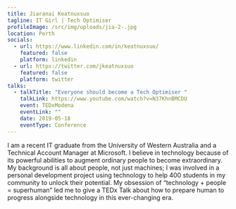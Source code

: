 ```yaml
---
title: Jiaranai Keatnuxsuo
tagline: IT Girl | Tech Optimiser
profileImage: /src/img/uploads/jia-2-.jpg
location: Perth
socials:
  - url: https://www.linkedin.com/in/keatnuxsuo/
    featured: false
    platform: linkedin
  - url: https://twitter.com/jkeatnuxsuo
    featured: false
    platform: twitter
talks:
  - talkTitle: "Everyone should become a Tech Optimiser "
    talkLink: https://www.youtube.com/watch?v=N37KhnBMCDU
    event: TEDxModena
    eventLink: ""
    date: 2019-05-18
    eventType: Conference
---
```

I am a recent IT graduate from the University of Western Australia and a Technical Account Manager at Microsoft. I believe in technology because of its powerful abilities to augment ordinary people to become extraordinary. My background is all about people, not just machines; I was involved in a personal development project using technology to help 400 students in my community to unlock their potential. My obsession of “technology + people = superhuman” led me to give a TEDx Talk about how to prepare human to progress alongside technology in this ever-changing era.